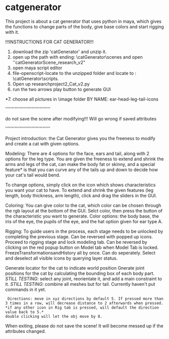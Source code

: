 # catgenerator
This project is about a cat generator that uses python in maya, which gives the functions to change parts of the body, give base colors and start rigging with it.

!!!INSTRUCTIONS FOR CAT GENERATOR!!!
1. download the zip 'catGenerator' and unzip it.
2. open up the path  with ending: \catGenerator\scenes and open ''catGeneratorScene_research_v2"
3. open maya script editor
4. file-openscript-locate to the unzipped folder and locate to : \catGenerator\scripts. 
5. Open up researchproject2_Cat_v2.py
6. run the two arrows play button to generate GUI

*7. choose all pictures in \image folder BY NAME: ear-head-leg-tail-icons

''''''''''''''''''''''''''''''''''

do not save the scene after modifying!!! Will go wrong if saved attributes

''''''''''''''''''''''''''''''''''

Project introduction:
the Cat Generator gives you the freeness to modify and create a cat with given options.

Modeling:
There are 4 options for the face, ears and tail, along with 2 options for the leg type.
You are given the freeness to extend and shrink the arms and legs of the cat, can make the body fat or skinny,
and a special feature* is that you can curve any of the tails up and down to decide how your cat's tail would bend.

To change options, simply click on the icon which shows characteristics you want your cat to have.
To extend and shrink the given features (leg length, body thickness, arm length), click and drag the sliders in the GUI.

Coloring:
You can give color to the cat, which color can be chosen through the rgb layout at the bottom of the GUI.
Selct color, then press the button of the characteristic you want to generate.
Color options: the body base, the iris of the eye, the pupils of the eye, and the hat option given for ear type A.

Rigging:
To guide users in the process, each stage needs to be unlocked by completing the previous stage. Can be reversed with popped up icons.
Proceed to rigging stage and lock modeling tab. Can be reversed by clicking on the red popup button on Model tab when Model Tab is locked.
FreezeTransformationsandHistory all by once. Can do seperately. 
Select and deselect all visible icons by querying layer status.

Generate locator for the cat to indicate world position
Gnerate joint positions for the cat by calculating the bounding box of each body part.
*STILL TESTING*: select any joint, reorientate it, and add a main constraint to it.
*STILL TESTING*: combine all meshes but for tail. Currently haven't put commands in it yet.

     Directions: move in xyz directions by default 5. If pressed more than 3 times in a row, will decrease distance to 2 afterwards when pressed.
	*if any other icon in Rig tab is pressed, will default the direction value back to 5.*
	double clicking will let the obj move by 8.
When exiting, please do not save the scene! It will become messed up if the attributes changed.
